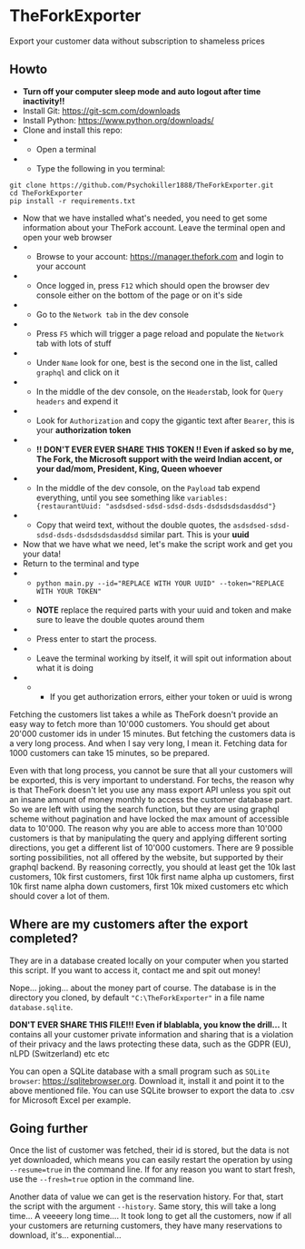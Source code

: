 # TheForkExporter
Export your customer data without subscription to shameless prices

## Howto
- **Turn off your computer sleep mode and auto logout after time inactivity!!**
- Install Git: https://git-scm.com/downloads
- Install Python: https://www.python.org/downloads/
- Clone and install this repo:
- - Open a terminal
- - Type the following in you terminal:
```
git clone https://github.com/Psychokiller1888/TheForkExporter.git
cd TheForkExporter
pip install -r requirements.txt
```
- Now that we have installed what's needed, you need to get some information about your TheFork account. Leave the terminal open and open your web browser
- - Browse to your account: https://manager.thefork.com and login to your account
- - Once logged in, press `F12` which should open the browser dev console either on the bottom of the page or on it's side
- - Go to the `Network tab` in the dev console
- - Press `F5` which will trigger a page reload and populate the `Network` tab with lots of stuff
- - Under `Name` look for one, best is the second one in the list, called `graphql` and click on it
- - In the middle of the dev console, on the `Headers`tab, look for `Query headers` and expend it
- - Look for `Authorization` and copy the gigantic text after `Bearer`, this is your **authorization token**
- - **!! DON'T EVER EVER SHARE THIS TOKEN !! Even if asked so by me, The Fork, the Microsoft support with the weird Indian accent, or your dad/mom, President, King, Queen whoever**
- - In the middle of the dev console, on the `Payload` tab expend everything, until you see something like `variables: {restaurantUuid: "asdsdsed-sdsd-sdsd-dsds-dsdsdsdsdasddsd"}`
- - Copy that weird text, without the double quotes, the `asdsdsed-sdsd-sdsd-dsds-dsdsdsdsdasddsd` similar part. This is your **uuid**
- Now that we have what we need, let's make the script work and get you your data!
- Return to the terminal and type
- - `python main.py --id="REPLACE WITH YOUR UUID" --token="REPLACE WITH YOUR TOKEN"`
- - **NOTE** replace the required parts with your uuid and token and make sure to leave the double quotes around them
- - Press enter to start the process.
- - Leave the terminal working by itself, it will spit out information about what it is doing
- - - If you get authorization errors, either your token or uuid is wrong

Fetching the customers list takes a while as TheFork doesn't provide an easy way to fetch more than 10'000 customers. You should get about 20'000 customer ids in under 15 minutes. But fetching the customers data is a very long process. And when I say very long, I mean it. Fetching data for 1000 customers can take 15 minutes, so be prepared.

Even with that long process, you cannot be sure that all your customers will be exported, this is very important to understand. For techs, the reason why is that TheFork doesn't let you use any mass export API unless you spit out an insane amount of money monthly to access the customer database part. So we are left with using the search function, but they are using graphql scheme without pagination and have locked the max amount of accessible data to 10'000. The reason why you are able to access more than 10'000 customers is that by manipulating the query and applying different sorting directions, you get a different list of 10'000 customers. There are 9 possible sorting possibilities, not all offered by the website, but supported by their graphql backend. By reasoning correctly, you should at least get the 10k last customers, 10k first customers, first 10k first name alpha up customers, first 10k first name alpha down customers, first 10k mixed customers etc which should cover a lot of them.

## Where are my customers after the export completed?

They are in a database created locally on your computer when you started this script. If you want to access it, contact me and spit out money!

Nope... joking... about the money part of course. The database is in the directory you cloned, by default `"C:\TheForkExporter"` in a file name `database.sqlite`.

**DON'T EVER SHARE THIS FILE!!! Even if blablabla, you know the drill...** It contains all your customer private information and sharing that is a violation of their privacy and the laws protecting these data, such as the GDPR (EU), nLPD (Switzerland) etc etc

You can open a SQLite database with a small program such as `SQLite browser`: https://sqlitebrowser.org. Download it, install it and point it to the above mentioned file. You can use SQLite browser to export the data to .csv for Microsoft Excel per example.

## Going further

Once the list of customer was fetched, their id is stored, but the data is not yet downloaded, which means you can easily restart the operation by using `--resume=true` in the command line. If for any reason you want to start fresh, use the `--fresh=true` option in the command line.

Another data of value we can get is the reservation history. For that, start the script with the argument `--history`. Same story, this will take a long time... A veeeery long time.... It took long to get all the customers, now if all your customers are returning customers, they have many reservations to download, it's... exponential... 
